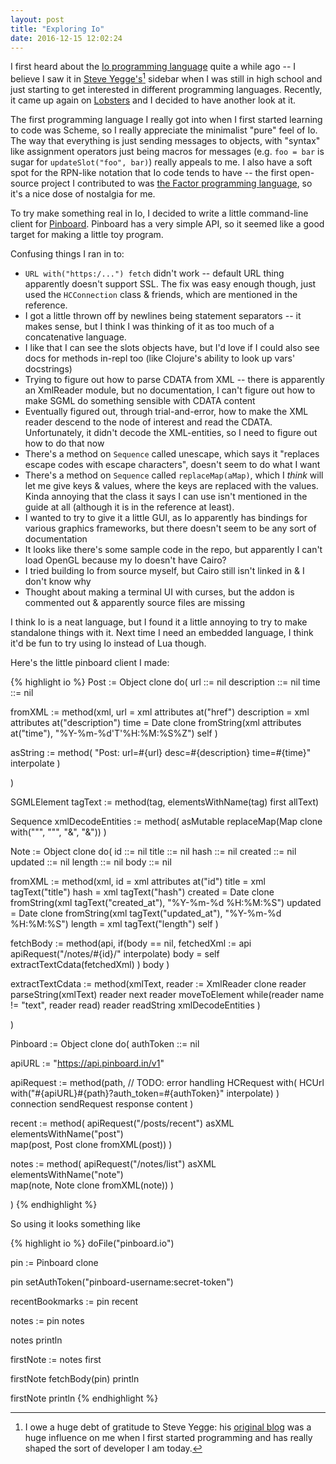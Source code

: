 ```yaml
---
layout: post
title: "Exploring Io"
date: 2016-12-15 12:02:24
---
```


I first heard about the [Io programming language][iolang] quite a while ago -- I believe I saw it in [Steve Yegge's][steveyegge][^yegge] sidebar when I was still in high school and just starting to get interested in different programming languages.
Recently, it came up again on [Lobsters](https://lobste.rs) and I decided to have another look at it.

The first programming language I really got into when I first started learning to code was Scheme, so I really appreciate the minimalist "pure" feel of Io.
The way that everything is just sending messages to objects, with "syntax" like assignment operators just being macros for messages (e.g. `foo = bar` is sugar for `updateSlot("foo", bar)`) really appeals to me.
I also have a soft spot for the RPN-like notation that Io code tends to have -- the first open-source project I contributed to was [the Factor programming language][factor], so it's a nice dose of nostalgia for me.

To try make something real in Io, I decided to write a little command-line client for [Pinboard][pinboard].
Pinboard has a very simple API, so it seemed like a good target for making a little toy program.

Confusing things I ran in to:

  - `URL with("https:/...") fetch` didn't work -- default URL thing apparently doesn't support SSL.
    The fix was easy enough though, just used the `HCConnection` class & friends, which are mentioned in the reference.
  - I got a little thrown off by newlines being statement separators -- it makes sense, but I think I was thinking of it as too much of a concatenative language.
  - I like that I can see the slots objects have, but I'd love if I could also see docs for methods in-repl too (like Clojure's ability to look up vars' docstrings)
  - Trying to figure out how to parse CDATA from XML -- there is apparently an XmlReader module, but no documentation, I can't figure out how to make SGML do something sensible with CDATA content
  - Eventually figured out, through trial-and-error, how to make the XML reader descend to the node of interest and read the CDATA.
    Unfortunately, it didn't decode the XML-entities, so I need to figure out how to do that now
  - There's a method on `Sequence` called unescape, which says it "replaces escape codes with escape characters", doesn't seem to do what I want
  - There's a method on `Sequence` called `replaceMap(aMap)`, which I *think* will let me give keys & values, where the keys are replaced with the values.
    Kinda annoying that the class it says I can use isn't mentioned in the guide at all (although it is in the reference at least).
  - I wanted to try to give it a little GUI, as Io apparently has bindings for various graphics frameworks, but there doesn't seem to be any sort of documentation
  - It looks like there's some sample code in the repo, but apparently I can't load OpenGL because my Io doesn't have Cairo?
  - I tried building Io from source myself, but Cairo still isn't linked in & I don't know why
  - Thought about making a terminal UI with curses, but the addon is commented out & apparently source files are missing

I think Io is a neat language, but I found it a little annoying to try to make standalone things with it.
Next time I need an embedded language, I think it'd be fun to try using Io instead of Lua though.

Here's the little pinboard client I made:

{% highlight io %}
Post := Object clone do(
  url ::= nil
  description ::= nil
  time ::= nil

  fromXML := method(xml,
    url = xml attributes at("href")
    description = xml attributes at("description")
    time = Date clone fromString(xml attributes at("time"),
                                  "%Y-%m-%d'T'%H:%M:%S%Z")
    self
  )

  asString := method(
    "Post: url=#{url} desc=#{description} time=#{time}" interpolate
  )

)

SGMLElement tagText := method(tag, elementsWithName(tag) first allText)

Sequence xmlDecodeEntities := method(
  asMutable replaceMap(Map clone with("&quot;", "\"", "&amp;", "&"))
)

Note := Object clone do(
  id ::= nil
  title ::= nil
  hash ::= nil
  created ::= nil
  updated ::= nil
  length ::= nil
  body ::= nil

  fromXML := method(xml,
    id = xml attributes at("id")
    title = xml tagText("title")
    hash = xml tagText("hash")
    created = Date clone fromString(xml tagText("created_at"), "%Y-%m-%d %H:%M:%S")
    updated = Date clone fromString(xml tagText("updated_at"), "%Y-%m-%d %H:%M:%S")
    length = xml tagText("length")
    self
  )

  fetchBody := method(api,
    if(body == nil,
      fetchedXml := api apiRequest("/notes/#{id}/" interpolate)
      body = self extractTextCdata(fetchedXml)
    )
    body
  )

  extractTextCdata := method(xmlText,
    reader := XmlReader clone
    reader parseString(xmlText)
    reader next
    reader moveToElement
    while(reader name != "text", reader read)
    reader readString xmlDecodeEntities
  )

)

Pinboard := Object clone do(
  authToken ::= nil

  apiURL := "https://api.pinboard.in/v1"

  apiRequest := method(path,
    // TODO: error handling
    HCRequest with(
      HCUrl with("#{apiURL}#{path}?auth_token=#{authToken}" interpolate)
    ) connection sendRequest response content
  )

  recent := method(
    apiRequest("/posts/recent") asXML elementsWithName("post") \
      map(post, Post clone fromXML(post))
  )

  notes := method(
    apiRequest("/notes/list") asXML elementsWithName("note") \
      map(note, Note clone fromXML(note))
  )

)
{% endhighlight %}

So using it looks something like

{% highlight io %}
doFile("pinboard.io")

pin := Pinboard clone

pin setAuthToken("pinboard-username:secret-token")

recentBookmarks := pin recent

notes := pin notes

notes println

firstNote := notes first

firstNote fetchBody(pin) println

firstNote println
{% endhighlight %}


  [iolang]: http://iolanguage.org/
  [steveyegge]: http://steve-yegge.blogspot.ca/
  [factor]: http://factorcode.org
  [pinboard]: https://pinboard.in

  [^yegge]: I owe a huge debt of gratitude to Steve Yegge: his [original blog](https://sites.google.com/site/steveyegge2/) was a huge influence on me when I first started programming and has really shaped the sort of developer I am today.
